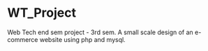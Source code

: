 # WT_Project
Web Tech end sem project - 3rd sem.
A small scale design of an e-commerce website using php and mysql.
